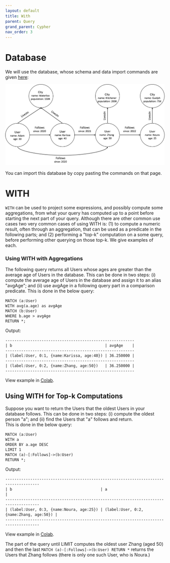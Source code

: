 ```yaml
---
layout: default
title: With
parent: Query
grand_parent: Cypher
nav_order: 3
---
```


# Database
We will use the database, whose schema and data import commands are given [here](example-database.md):

<img src="../../../img/running-example.png" width="800">

You can import this database by copy pasting the commands on that page. 

# WITH

`WITH` can be used to project some expressions, and possibly compute some aggregations, from what your query has computed up 
to a point before starting the next part of your query. Although there are other common use cases
two very common cases of using WITH is: (1) to compute a numeric result, often through an aggregation, 
that can be used as a predicate in the following parts; and (2) performing a "top-k" computation on a
some query, before performing other querying on those top-k. We give examples of each.

### Using WITH with Aggregations
The following query returns all Users whose ages are greater than the average age of Users in the database. This
can be done in two steps: (i) compute the average age of Users in the database and assign it to an alias "avgAge"; 
and (ii) use avgAge in a following query part in a comparison predicate. This is done in the below query:
```
MATCH (a:User) 
WITH avg(a.age) as avgAge 
MATCH (b:User) 
WHERE b.age > avgAge 
RETURN *;
```
Output:
```
---------------------------------------------------------
| b                                         | avgAge    |
---------------------------------------------------------
| (label:User, 0:1, {name:Karissa, age:40}) | 36.250000 |
---------------------------------------------------------
| (label:User, 0:2, {name:Zhang, age:50})   | 36.250000 |
---------------------------------------------------------
```
View example in [Colab](https://colab.research.google.com/drive/1NcR-xL4Rb7nprgbvk6N2dIP30oqyUucm#scrollTo=1E87c7Bx4fJN).

## Using WITH for Top-k Computations
Suppose you want to return the Users that the oldest Users in your database follows. This can be done
in two steps: (i) compute the oldest person "a"; and (ii) find the Users that "a" follows and return.  
This is done in the below query:
```
MATCH (a:User)
WITH a
ORDER BY a.age DESC 
LIMIT 1 
MATCH (a)-[:Follows]->(b:User) 
RETURN *;
```
Output:
```
-------------------------------------------------------------------------------------
| b                                       | a                                       |
-------------------------------------------------------------------------------------
| (label:User, 0:3, {name:Noura, age:25}) | (label:User, 0:2, {name:Zhang, age:50}) |
-------------------------------------------------------------------------------------
```
View example in [Colab](https://colab.research.google.com/drive/1NcR-xL4Rb7nprgbvk6N2dIP30oqyUucm#scrollTo=1E87c7Bx4fJN).

The part of the query until LIMIT computes the oldest user Zhang (aged 50) and then the last `MATCH (a)-[:Follows]->(b:User) RETURN *` returns
the Users that Zhang follows (there is only one such User, who is Noura.) 
